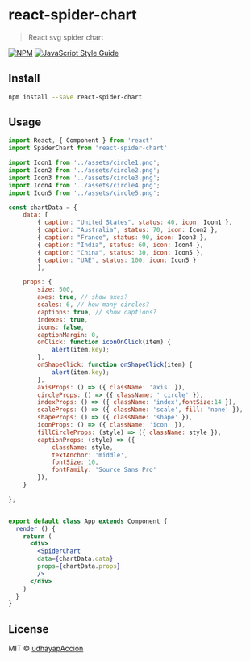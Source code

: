 # react-spider-chart

> React svg spider chart

[![NPM](https://img.shields.io/npm/v/react-spider-chart.svg)](https://www.npmjs.com/package/react-spider-chart) [![JavaScript Style Guide](https://img.shields.io/badge/code_style-standard-brightgreen.svg)](https://standardjs.com)

## Install

```bash
npm install --save react-spider-chart
```

## Usage

```jsx
import React, { Component } from 'react'
import SpiderChart from 'react-spider-chart'

import Icon1 from '../assets/circle1.png';
import Icon2 from '../assets/circle2.png';
import Icon3 from '../assets/circle3.png';
import Icon4 from '../assets/circle4.png';
import Icon5 from '../assets/circle5.png';

const chartData = {
    data: [
        { caption: "United States", status: 40, icon: Icon1 },
        { caption: "Australia", status: 70, icon: Icon2 },
        { caption: "France", status: 90, icon: Icon3 },
        { caption: "India", status: 60, icon: Icon4 },
        { caption: "China", status: 30, icon: Icon5 },
        { caption: "UAE", status: 100, icon: Icon5 }
        ],

    props: {
        size: 500,
        axes: true, // show axes?
        scales: 6, // how many circles?
        captions: true, // show captions?
        indexes: true,
        icons: false,
        captionMargin: 0,
        onClick: function iconOnClick(item) {
            alert(item.key);
        },
        onShapeClick: function onShapeClick(item) {
            alert(item.key);
        },
        axisProps: () => ({ className: 'axis' }),
        circleProps: () => ({ className: ' circle' }),
        indexProps: () => ({ className: 'index',fontSize:14 }),
        scaleProps: () => ({ className: 'scale', fill: 'none' }),
        shapeProps: () => ({ className: 'shape' }),
        iconProps: () => ({ className: 'icon' }),
        fillCircleProps: (style) => ({ className: style }),
        captionProps: (style) => ({
            className: style,
            textAnchor: 'middle',
            fontSize: 10,
            fontFamily: 'Source Sans Pro'
        }),
    }

};


export default class App extends Component {
  render () {
    return (
      <div>
        <SpiderChart
		data={chartData.data}
		props={chartData.props}
		/>
      </div>
    )
  }
}

```

## License

MIT © [udhayapAccion](https://github.com/udhayapAccion)
